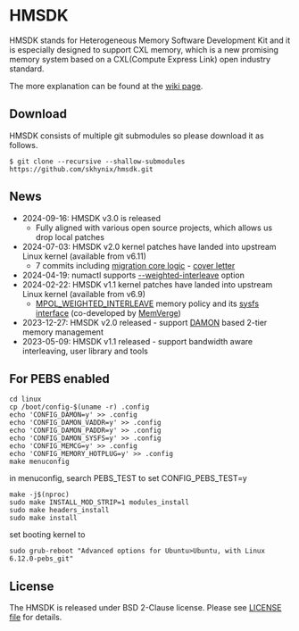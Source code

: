 # HMSDK

HMSDK stands for Heterogeneous Memory Software Development Kit and it is
especially designed to support CXL memory, which is a new promising memory
system based on a CXL(Compute Express Link) open industry standard.

The more explanation can be found at the [wiki page](https://github.com/skhynix/hmsdk/wiki).

## Download

HMSDK consists of multiple git submodules so please download it as follows.

    $ git clone --recursive --shallow-submodules https://github.com/skhynix/hmsdk.git

## News

- 2024-09-16: HMSDK v3.0 is released
  - Fully aligned with various open source projects, which allows us drop local patches
- 2024-07-03: HMSDK v2.0 kernel patches have landed into upstream Linux kernel (available from v6.11)
  - 7 commits including [migration core logic](https://git.kernel.org/pub/scm/linux/kernel/git/torvalds/linux.git/commit/?id=b51820ebea656be3b48bb16dcdc5ad3f203c4fd7) - [cover letter](https://git.kernel.org/pub/scm/linux/kernel/git/torvalds/linux.git/commit/?id=a00ce85af2a1be494d3b0c9457e8e81cdcce2a89)
- 2024-04-19: numactl supports [--weighted-interleave](https://github.com/numactl/numactl/commit/b67fb88e77b3c200b0e300e2e0edc4f66c1d9ea5) option
- 2024-02-22: HMSDK v1.1 kernel patches have landed into upstream Linux kernel (available from v6.9)
  - [MPOL_WEIGHTED_INTERLEAVE](https://git.kernel.org/pub/scm/linux/kernel/git/torvalds/linux.git/commit/?id=fa3bea4e1f8202d787709b7e3654eb0a99aed758) memory policy and its [sysfs interface](https://git.kernel.org/pub/scm/linux/kernel/git/torvalds/linux.git/commit/?id=dce41f5ae2539d1c20ae8de4e039630aec3c3f3c) (co-developed by [MemVerge](http://www.memverge.com))
- 2023-12-27: HMSDK v2.0 released - support [DAMON](https://sjp38.github.io/post/damon) based 2-tier memory management
- 2023-05-09: HMSDK v1.1 released - support bandwidth aware interleaving, user library and tools

## For PEBS enabled
```shell
cd linux
cp /boot/config-$(uname -r) .config
echo 'CONFIG_DAMON=y' >> .config
echo 'CONFIG_DAMON_VADDR=y' >> .config
echo 'CONFIG_DAMON_PADDR=y' >> .config
echo 'CONFIG_DAMON_SYSFS=y' >> .config
echo 'CONFIG_MEMCG=y' >> .config
echo 'CONFIG_MEMORY_HOTPLUG=y' >> .config
make menuconfig
```
in menuconfig, search PEBS_TEST to set CONFIG_PEBS_TEST=y
```shell
make -j$(nproc)
sudo make INSTALL_MOD_STRIP=1 modules_install
sudo make headers_install
sudo make install
```
set booting kernel to 
```shell
sudo grub-reboot "Advanced options for Ubuntu>Ubuntu, with Linux 6.12.0-pebs_git"
```

## License

The HMSDK is released under BSD 2-Clause license.
Please see [LICENSE file](LICENSE) for details.
